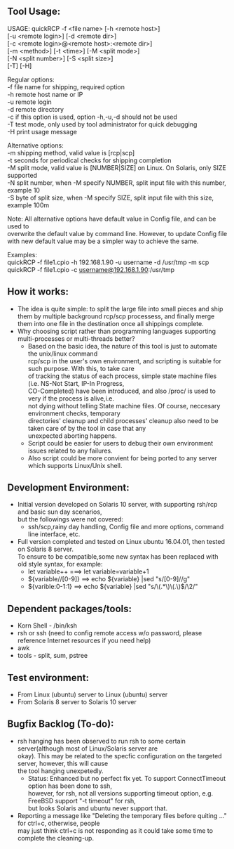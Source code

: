 Tool Usage:  
------------  
USAGE:  quickRCP -f \<file name\> [-h \<remote host\>]  
		[-u \<remote login\>] [-d \<remote dir\>]  
		[-c \<remote login\>@\<remote host\>:\<remote dir\>]  
		[-m \<method\>] [-t \<time\>] [-M \<split mode\>]  
		[-N \<split number\>] [-S \<split size\>]  
		[-T] [-H]  
  
Regular options:  
	-f 	file name for shipping, required option  
	-h	remote host name or IP  
	-u	remote login  
	-d	remote directory  
	-c	if this option is used, option -h,-u,-d should not be used  
	-T	test mode, only used by tool administrator for quick debugging   
	-H	print usage message  
  
Alternative options:  
	-m	shipping method, valid value is [rcp|scp]  
	-t	seconds for periodical checks for shipping completion  
	-M	split mode, valid value is [NUMBER|SIZE] on Linux. On Solaris, only SIZE supported  
	-N	split number, when -M specify NUMBER, split input file with this number, example 10  
	-S	byte of split size, when -M specify SIZE, split input file with this size, example 100m   
  
Note: 	All alternative options have default value in Config file, and can be used to   
	overwrite the default value by command line. However, to update Config file   
	with new default value may be a simpler way to achieve the same.  
  
Examples:  
	 quickRCP -f file1.cpio -h 192.168.1.90 -u username -d /usr/tmp -m scp  
	 quickRCP -f file1.cpio -c username@192.168.1.90:/usr/tmp  
    
How it works:  
----------------------  
- The idea is quite simple: to split the large file into small pieces and ship them by multiple background 
rcp/scp processess, and finally merge them into one file in the destination once all shippings complete.  
- Why choosing script rather than programming languages supporting multi-processes or multi-threads better?  
	- Based on the basic idea, the nature of this tool is just to automate the unix/linux command  
rcp/scp in the user's own environment, and scripting is suitable for such purpose. With this, to take care        
of tracking the status of each process, simple state machine files (i.e. NS-Not Start, IP-In Progress,   
CO-Completed) have been introduced, and also /proc/<process id> is used to very if the process is alive,i.e.    
not dying without telling State machine files. Of course, neccesary environment checks, temporary   
directories' cleanup and child processes' cleanup also need to be taken care of by the tool in case that any   
unexpected aborting happens.  
	- Script could be easier for users to debug their own environment issues related to any failures.  
	- Also script could be more convient for being ported to any server which supports Linux/Unix shell.  
    
Development Environment:  
----------------------  
- Initial version developed on Solaris 10 server, with supporting rsh/rcp and basic sun day scenarios,  
but the followings were not covered:  
	- ssh/scp,rainy day handling, Config file and more options, command line interface, etc.  
- Full version completed and tested on Linux ubuntu 16.04.01, then tested on Solaris 8 server.  
To ensure to be compatible,some new syntax has been replaced with old style syntax, for example:  
	- let variable++ ===> let variable=variable+1  
	- ${variable//[0-9]}  ==> echo ${variable} |sed "s/[0-9]//g"   
	- ${varible:0-1:1} ==> echo ${variable} |sed "s/\(.*\)\(.\)$/\2/"  
  
Dependent packages/tools:  
----------------------  
- Korn Shell - /bin/ksh  
- rsh or ssh (need to config remote access w/o password, please reference Internet resources if you need help)  
- awk
- tools - split, sum, pstree
  
Test environment:  
-------------------  
- From Linux (ubuntu) server to Linux (ubuntu) server    
- From Solaris 8 server to Solaris 10 server
   
Bugfix Backlog (To-do):  
-------------------  
- rsh hanging has been observed to run rsh to some certain server(although most of Linux/Solaris server are   
okay). This may be related to the specfic configuration on the targeted server, however, this will cause   
the tool hanging unexpetedly.  
	- Status: Enhanced but no perfect fix yet. To support ConnectTimeout option has been done to ssh,  
however, for rsh, not all versions supporting timeout option, e.g. FreeBSD support "-t timeout" for rsh,  
but looks Solaris and ubuntu never support that.   
- Reporting a message like "Deleting the temporary files before quiting ..." for ctrl+c, otherwise, people  
may just think ctrl+c is not responding as it could take some time to complete the cleaning-up.  

